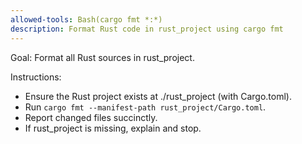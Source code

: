```yaml
---
allowed-tools: Bash(cargo fmt *:*)
description: Format Rust code in rust_project using cargo fmt
---
```


Goal: Format all Rust sources in rust_project.

Instructions:
- Ensure the Rust project exists at ./rust_project (with Cargo.toml).
- Run `cargo fmt --manifest-path rust_project/Cargo.toml`.
- Report changed files succinctly.
- If rust_project is missing, explain and stop.